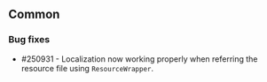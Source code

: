## Common

### Bug fixes

* \#250931 - Localization now working properly when referring the resource file using `ResourceWrapper`.